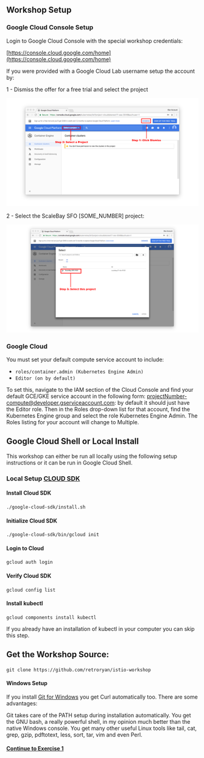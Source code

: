 ## Workshop Setup

###  Google Cloud Console Setup

Login to Google Cloud Console with the special workshop credentials:

[https://console.cloud.google.com/home](https://console.cloud.google.com/home)

If you were provided with a Google Cloud Lab username setup the account by:

1 - Dismiss the offer for a free trial and select the project

![Google Cloud Console Setup](../images/homescreen.png)

2 - Select the ScaleBay SFO [SOME_NUMBER] project:

![Google Cloud Console Setup 2](../images/homescreen2.png)

### Google Cloud

You must set your default compute service account to include:

* `roles/container.admin (Kubernetes Engine Admin)`
* `Editor (on by default)`

To set this, navigate to the IAM section of the Cloud Console and find your default GCE/GKE service account in the following form: projectNumber-compute@developer.gserviceaccount.com: by default it should just have the Editor role. Then in the Roles drop-down list for that account, find the Kubernetes Engine group and select the role Kubernetes Engine Admin. The Roles listing for your account will change to Multiple.

##  Google Cloud Shell or Local Install

This workshop can either be run all locally using the following setup instructions or it can be run in Google Cloud Shell.

### Local Setup [CLOUD SDK](https://cloud.google.com/sdk/)

####  Install Cloud SDK

  `./google-cloud-sdk/install.sh`

#### Initialize Cloud SDK

  `./google-cloud-sdk/bin/gcloud init`

#### Login to Cloud

  `gcloud auth login`

#### Verify Cloud SDK

  `gcloud config list`

#### Install kubectl

  `gcloud components install kubectl`

If you already have an installation of kubectl in your computer you can skip this step.

## Get the Workshop Source:

  `git clone https://github.com/retroryan/istio-workshop`

#### Windows Setup

If you install [Git for Windows](https://git-scm.com/downloads) you get Curl automatically too. There are some advantages:

Git takes care of the PATH setup during installation automatically.
You get the GNU bash, a really powerful shell, in my opinion much better than the native Windows console.
You get many other useful Linux tools like tail, cat, grep, gzip, pdftotext, less, sort, tar, vim and even Perl.

#### [Continue to Exercise 1](../exercise-1/README.md)
